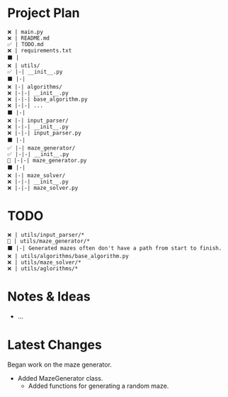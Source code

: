 # Project Plan
```
❌ | main.py
❌ | README.md
✅ | TODO.md
❌ | requirements.txt
⬛ |
❌ | utils/
✅ |-| __init__.py
⬛ |-|
❌ |-| algorithms/
❌ |-|-| __init__.py
❌ |-|-| base_algorithm.py
❌ |-|-| ...
⬛ |-|
❌ |-| input_parser/
❌ |-|-| __init__.py
❌ |-|-| input_parser.py
⬛ |-|
✅ |-| maze_generator/
✅ |-|-| __init__.py
🔄 |-|-| maze_generator.py
⬛ |-|
❌ |-| maze_solver/
❌ |-|-| __init__.py
❌ |-|-| maze_solver.py
```

# TODO
```
❌ | utils/input_parser/*
🔄 | utils/maze_generator/*
⬛ |-| Generated mazes often don't have a path from start to finish.
❌ | utils/algorithms/base_algorithm.py
❌ | utils/maze_solver/*
❌ | utils/aglorithms/*
```

# Notes & Ideas
- ...

# Latest Changes
Began work on the maze generator.

- Added MazeGenerator class.
  - Added functions for generating a random maze.